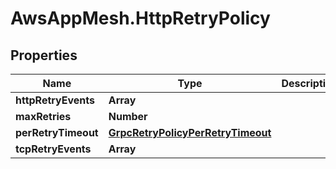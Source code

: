 # AwsAppMesh.HttpRetryPolicy

## Properties

Name | Type | Description | Notes
------------ | ------------- | ------------- | -------------
**httpRetryEvents** | **Array** |  | [optional] 
**maxRetries** | **Number** |  | 
**perRetryTimeout** | [**GrpcRetryPolicyPerRetryTimeout**](GrpcRetryPolicyPerRetryTimeout.md) |  | 
**tcpRetryEvents** | **Array** |  | [optional] 


